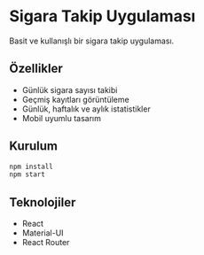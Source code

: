 # Sigara Takip Uygulaması

Basit ve kullanışlı bir sigara takip uygulaması.

## Özellikler

- Günlük sigara sayısı takibi
- Geçmiş kayıtları görüntüleme
- Günlük, haftalık ve aylık istatistikler
- Mobil uyumlu tasarım

## Kurulum

```bash
npm install
npm start
```

## Teknolojiler

- React
- Material-UI
- React Router
